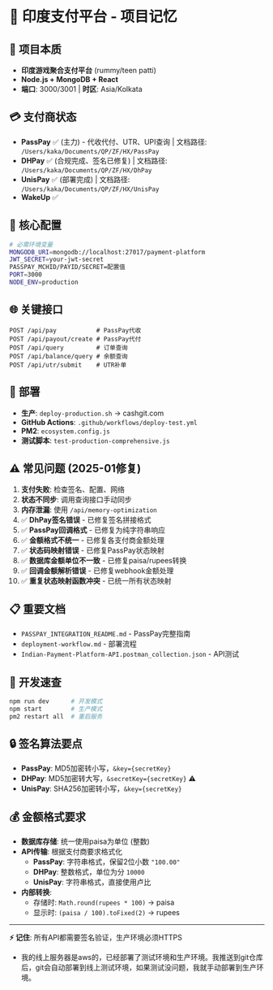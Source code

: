 # 🧠 印度支付平台 - 项目记忆

## 🎯 项目本质
- **印度游戏聚合支付平台** (rummy/teen patti)
- **Node.js + MongoDB + React** 
- **端口**: 3000/3001 | **时区**: Asia/Kolkata

## 💳 支付商状态
- **PassPay** ✅ (主力) - 代收代付、UTR、UPI查询 | 文档路径: `/Users/kaka/Documents/QP/ZF/HX/PassPay`
- **DHPay** ✅ (合规完成、签名已修复) | 文档路径: `/Users/kaka/Documents/QP/ZF/HX/DhPay` 
- **UnisPay** ✅ (部署完成) | 文档路径: `/Users/kaka/Documents/QP/ZF/HX/UnisPay`
- **WakeUp** ✅

## 🔑 核心配置
```bash
# 必需环境变量
MONGODB_URI=mongodb://localhost:27017/payment-platform
JWT_SECRET=your-jwt-secret
PASSPAY_MCHID/PAYID/SECRET=配置值
PORT=3000
NODE_ENV=production
```

## 🌐 关键接口
```
POST /api/pay           # PassPay代收
POST /api/payout/create # PassPay代付  
POST /api/query         # 订单查询
POST /api/balance/query # 余额查询
POST /api/utr/submit    # UTR补单
```

## 🚀 部署
- **生产**: `deploy-production.sh` → cashgit.com
- **GitHub Actions**: `.github/workflows/deploy-test.yml`
- **PM2**: `ecosystem.config.js`
- **测试脚本**: `test-production-comprehensive.js`

## ⚠️ 常见问题 (2025-01修复)
1. **支付失败**: 检查签名、配置、网络
2. **状态不同步**: 调用查询接口手动同步  
3. **内存泄漏**: 使用 `/api/memory-optimization`
4. ✅ **DhPay签名错误** - 已修复签名拼接格式
5. ✅ **PassPay回调格式** - 已修复为纯字符串响应
6. ✅ **金额格式不统一** - 已修复各支付商金额处理
7. ✅ **状态码映射错误** - 已修复PassPay状态映射
8. ✅ **数据库金额单位不一致** - 已修复paisa/rupees转换
9. ✅ **回调金额解析错误** - 已修复webhook金额处理
10. ✅ **重复状态映射函数冲突** - 已统一所有状态映射

## 📋 重要文档
- `PASSPAY_INTEGRATION_README.md` - PassPay完整指南
- `deployment-workflow.md` - 部署流程
- `Indian-Payment-Platform-API.postman_collection.json` - API测试

## 🔧 开发速查
```bash
npm run dev      # 开发模式
npm start        # 生产模式
pm2 restart all  # 重启服务
```

## 🔒 签名算法要点
- **PassPay**: MD5加密转小写，`&key={secretKey}`
- **DHPay**: MD5加密转大写，`&secretKey={secretKey}` ⚠️
- **UnisPay**: SHA256加密转小写，`&key={secretKey}`

## 💰 金额格式要求
- **数据库存储**: 统一使用paisa为单位 (整数)
- **API传输**: 根据支付商要求格式化
  - **PassPay**: 字符串格式，保留2位小数 `"100.00"`
  - **DHPay**: 整数格式，单位为分 `10000`
  - **UnisPay**: 字符串格式，直接使用卢比
- **内部转换**: 
  - 存储时: `Math.round(rupees * 100)` → paisa
  - 显示时: `(paisa / 100).toFixed(2)` → rupees

---
**⚡ 记住**: 所有API都需要签名验证，生产环境必须HTTPS
- 我的线上服务器是aws的，已经部署了测试环境和生产环境。我推送到git仓库后，git会自动部署到线上测试环境，如果测试没问题，我就手动部署到生产环境。